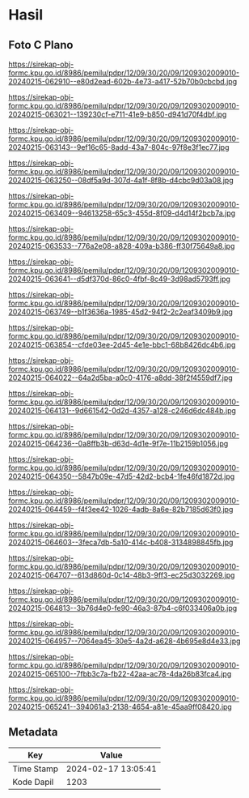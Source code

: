 # Hasil

## Foto C Plano

https://sirekap-obj-formc.kpu.go.id/8986/pemilu/pdpr/12/09/30/20/09/1209302009010-20240215-062910--e80d2ead-602b-4e73-a417-52b70b0cbcbd.jpg

https://sirekap-obj-formc.kpu.go.id/8986/pemilu/pdpr/12/09/30/20/09/1209302009010-20240215-063021--139230cf-e711-41e9-b850-d941d70f4dbf.jpg

https://sirekap-obj-formc.kpu.go.id/8986/pemilu/pdpr/12/09/30/20/09/1209302009010-20240215-063143--9ef16c65-8add-43a7-804c-97f8e3f1ec77.jpg

https://sirekap-obj-formc.kpu.go.id/8986/pemilu/pdpr/12/09/30/20/09/1209302009010-20240215-063250--08df5a9d-307d-4a1f-8f8b-d4cbc9d03a08.jpg

https://sirekap-obj-formc.kpu.go.id/8986/pemilu/pdpr/12/09/30/20/09/1209302009010-20240215-063409--94613258-65c3-455d-8f09-d4d14f2bcb7a.jpg

https://sirekap-obj-formc.kpu.go.id/8986/pemilu/pdpr/12/09/30/20/09/1209302009010-20240215-063533--776a2e08-a828-409a-b386-ff30f75649a8.jpg

https://sirekap-obj-formc.kpu.go.id/8986/pemilu/pdpr/12/09/30/20/09/1209302009010-20240215-063641--d5df370d-86c0-4fbf-8c49-3d98ad5793ff.jpg

https://sirekap-obj-formc.kpu.go.id/8986/pemilu/pdpr/12/09/30/20/09/1209302009010-20240215-063749--b1f3636a-1985-45d2-94f2-2c2eaf3409b9.jpg

https://sirekap-obj-formc.kpu.go.id/8986/pemilu/pdpr/12/09/30/20/09/1209302009010-20240215-063854--cfde03ee-2d45-4e1e-bbc1-68b8426dc4b6.jpg

https://sirekap-obj-formc.kpu.go.id/8986/pemilu/pdpr/12/09/30/20/09/1209302009010-20240215-064022--64a2d5ba-a0c0-4176-a8dd-38f2f4559df7.jpg

https://sirekap-obj-formc.kpu.go.id/8986/pemilu/pdpr/12/09/30/20/09/1209302009010-20240215-064131--9d661542-0d2d-4357-a128-c246d6dc484b.jpg

https://sirekap-obj-formc.kpu.go.id/8986/pemilu/pdpr/12/09/30/20/09/1209302009010-20240215-064236--0a8ffb3b-d63d-4d1e-9f7e-11b2159b1056.jpg

https://sirekap-obj-formc.kpu.go.id/8986/pemilu/pdpr/12/09/30/20/09/1209302009010-20240215-064350--5847b09e-47d5-42d2-bcb4-1fe46fd1872d.jpg

https://sirekap-obj-formc.kpu.go.id/8986/pemilu/pdpr/12/09/30/20/09/1209302009010-20240215-064459--f4f3ee42-1026-4adb-8a6e-82b7185d63f0.jpg

https://sirekap-obj-formc.kpu.go.id/8986/pemilu/pdpr/12/09/30/20/09/1209302009010-20240215-064603--3feca7db-5a10-414c-b408-3134898845fb.jpg

https://sirekap-obj-formc.kpu.go.id/8986/pemilu/pdpr/12/09/30/20/09/1209302009010-20240215-064707--613d860d-0c14-48b3-9ff3-ec25d3032269.jpg

https://sirekap-obj-formc.kpu.go.id/8986/pemilu/pdpr/12/09/30/20/09/1209302009010-20240215-064813--3b76d4e0-fe90-46a3-87b4-c6f033406a0b.jpg

https://sirekap-obj-formc.kpu.go.id/8986/pemilu/pdpr/12/09/30/20/09/1209302009010-20240215-064957--7064ea45-30e5-4a2d-a628-4b695e8d4e33.jpg

https://sirekap-obj-formc.kpu.go.id/8986/pemilu/pdpr/12/09/30/20/09/1209302009010-20240215-065100--7fbb3c7a-fb22-42aa-ac78-4da26b83fca4.jpg

https://sirekap-obj-formc.kpu.go.id/8986/pemilu/pdpr/12/09/30/20/09/1209302009010-20240215-065241--394061a3-2138-4654-a81e-45aa9ff08420.jpg


## Metadata

| Key        | Value               |
| ---------- | ------------------- |
| Time Stamp | 2024-02-17 13:05:41 |
| Kode Dapil | 1203                |




